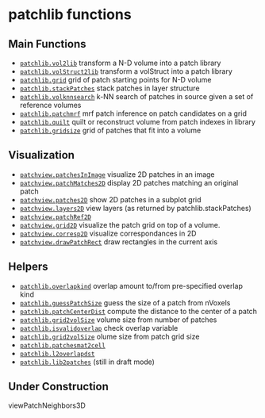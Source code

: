 patchlib functions
==================

Main Functions
--------------
- [`patchlib.vol2lib`](@patchlib/vol2lib.m) transform a N-D volume into a patch library
- [`patchlib.volStruct2lib`](@patchlib/volStruct2lib.m) transform a volStruct into a patch library
- [`patchlib.grid`](@patchlib/grid.m) grid of patch starting points for N-D volume
- [`patchlib.stackPatches`](@patchlib/stackPatches.m) stack patches in layer structure
- [`patchlib.volknnsearch`](@patchlib/volknnsearch.m) k-NN search of patches in source given a set of reference volumes
- [`patchlib.patchmrf`](@patchlib/patchmrf.m) mrf patch inference on patch candidates on a grid
- [`patchlib.quilt`](@patchlib/quilt.m) quilt or reconstruct volume from patch indexes in library
- [`patchlib.gridsize`](@patchlib/gridsize.m) grid of patches that fit into a volume

Visualization
-------------
- [`patchview.patchesInImage`](@patchview/patchesInImage.m) visualize 2D patches in an image
- [`patchview.patchMatches2D`](@patchview/patchMatches2D.m) display 2D patches matching an original patch
- [`patchview.patches2D`](@patchview/patches2D.m) show 2D patches in a subplot grid
- [`patchview.layers2D`](@patchview/layers2D.m) view layers (as returned by patchlib.stackPatches)
- [`patchview.patchRef2D`](@patchview/patchRef2D.m)
- [`patchview.grid2D`](@patchview/grid2D.m) visualize the patch grid on top of a volume.
- [`patchview.corresp2D`](@patchview/corresp2D.m) visualize correspondances in 2D
- [`patchview.drawPatchRect`](@patchview/drawPatchRect.m)  draw rectangles in the current axis

Helpers
-------
- [`patchlib.overlapkind`](@patchlib/overlapkind.m) overlap amount to/from pre-specified overlap kind
- [`patchlib.guessPatchSize`](@patchlib/guessPatchSize.m) guess the size of a patch from nVoxels
- [`patchlib.patchCenterDist`](@patchlib/patchCenterDist.m) compute the distance to the center of a patch
- [`patchlib.grid2volSize`](@patchlib/grid2volSize.m) volume size from number of patches
- [`patchlib.isvalidoverlap`](@patchlib/isvalidoverlap.m) check overlap variable
- [`patchlib.grid2volSize`](@patchlib/grid2volSize.m) olume size from patch grid size
- [`patchlib.patchesmat2cell`](@patchlib/patchesmat2cell.m)
- [`patchlib.l2overlapdst`](@patchlib/l2overlapdst.m)
- [`patchlib.lib2patches`](@patchlib/lib2patches.m) (still in draft mode)

Under Construction
------------------
viewPatchNeighbors3D
